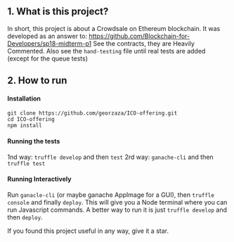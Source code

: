 ## 1. What is this project? 
In short, this project is about a Crowdsale on Ethereum blockchain. 
It was developed as an answer to: https://github.com/Blockchain-for-Developers/sp18-midterm-p1
See the contracts, they are Heavily Commented. 
Also see the `hand-testing` file until real tests are added (except for the queue tests)


## 2. How to run

#### Installation
```
git clone https://github.com/georzaza/ICO-offering.git
cd ICO-offering
npm install
```

#### Running the tests
1nd way: `truffle develop` and then `test`
2rd way: `ganache-cli` and then `truffle test`

#### Running Interactively
Run `ganacle-cli` (or maybe ganache AppImage for a GUI), then `truffle console` and finally `deploy`. This will give you a Node terminal where you can run Javascript commands. A better way to run it is just `truffle develop` and then `deploy`.


If you found this project useful in any way, give it a star.
